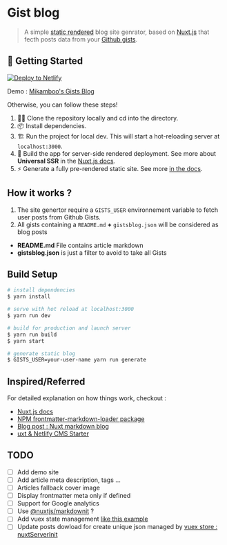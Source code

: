 # Gist blog

> A simple [static rendered](https://jamstack.wtf/) blog site genrator, based on [Nuxt.js](https://nuxtjs.org) that fecth posts data from your [Github gists](https://gist.github.com/).

## 🎉 Getting Started

[![Deploy to Netlify](https://www.netlify.com/img/deploy/button.svg)](https://app.netlify.com/start/deploy?repository=hhttps://github.com/mikamboo/gists-blog)

Demo : [Mikamboo's Gists Blog]()

Otherwise, you can follow these steps!

1. 👯‍♂️ Clone the repository locally and cd into the directory.
2. 📦 Install dependencies.
3. 🏗 Run the project for local dev. This will start a hot-reloading server at `localhost:3000`.
4. 🌌 Build the app for server-side rendered deployment. See more about **Universal SSR** in the [Nuxt.js docs](https://nuxtjs.org/guide#server-rendered-universal-ssr-).
5. ⚡️ Generate a fully pre-rendered static site. See more [in the docs](https://nuxtjs.org/guide#static-generated-pre-rendering-).

## How it works ?

1. The site genertor require a `GISTS_USER` environnement variable to fetch user posts from Github Gists.
2. All gists containing a `README.md` __+__ `gistsblog.json` will be considered as blog posts

* __README.md__ File contains article markdown
* __gistsblog.json__ is just a filter to avoid to take all Gists

## Build Setup

``` bash
# install dependencies
$ yarn install

# serve with hot reload at localhost:3000
$ yarn run dev

# build for production and launch server
$ yarn run build
$ yarn start

# generate static blog
$ GISTS_USER=your-user-name yarn run generate
```

## Inspired/Referred

For detailed explanation on how things work, checkout :

- [Nuxt.js docs](https://nuxtjs.org)
- [NPM frontmatter-markdown-loader package](https://www.npmjs.com/package/frontmatter-markdown-loader)
- [Blog post : Nuxt markdown blog](https://pambo-ognana.ga/create-a-simple-markdown-blog-with-nuxtjs)
- [uxt & Netlify CMS Starter](https://github.com/xdesro/nuxt-netlify-cms-starter)

## TODO

* [ ] Add demo site
* [ ] Add article meta description, tags ...
* [ ] Articles fallback cover image
* [ ] Display frontmatter meta only if defined
* [ ] Support for Google analytics
* [ ] Use [@nuxtjs/markdownit](https://github.com/xdesro/nuxt-netlify-cms-starter/blob/master/pages/blog/_blog.vue) ?
* [ ] Add vuex state management [like this example](https://github.com/xdesro/nuxt-netlify-cms-starter/blob/master/store/index.js)
* [ ] Update posts dowload for create unique json managed by [vuex store : nuxtServerInit](https://github.com/xdesro/nuxt-netlify-cms-starter/blob/master/store/index.js)
